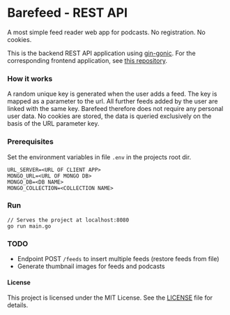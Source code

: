 # Barefeed - REST API
A most simple feed reader web app for podcasts. No registration. No cookies.

This is the backend REST API application using [gin-gonic](https://github.com/gin-gonic/gin).
For the corresponding frontend application, see [this repository](https://github.com/cdrcqnts/barefeed).

### How it works
A random unique key is generated when the user adds a feed.
The key is mapped as a parameter to the url. All further feeds added by the user are linked with the same key.
Barefeed therefore does not require any personal user data. 
No cookies are stored, the data is queried exclusively on the basis of the URL parameter key.

### Prerequisites
Set the environment variables in file `.env` in the projects root dir.
```
URL_SERVER=<URL OF CLIENT APP>
MONGO_URL=<URL OF MONGO DB>
MONGO_DB=<DB NAME>
MONGO_COLLECTION=<COLLECTION NAME>
```


### Run
```
// Serves the project at localhost:8080
go run main.go 
```

### TODO
- Endpoint POST `/feeds` to insert multiple feeds (restore feeds from file)
- Generate thumbnail images for feeds and podcasts


#### License
This project is licensed under the MIT License. See the [LICENSE](https://github.com/cdrcqnts/barefeed/blob/master/LICENSE) file for details.